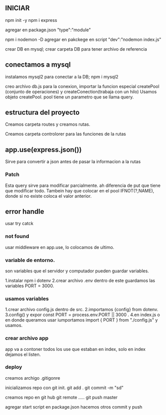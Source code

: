 ## INICIAR

npm init -y
npm i express

agregar en package.json "type":"module"

npm i nodemon -D
agregar en pakckege en script "dev":"nodemon index.js"

crear DB en mysql;
crear carpeta DB para tener archivo de referencia

## conectamos a mysql

instalamos mysql2 para conectar a la DB;
npm i mysql2

creo archivo db.js para la conexion, importar la funcion especial createPool (conjunto de operaciones) y createConection(trabaja con un hilo)
Usamos objeto createPool.
pool tiene un parametro que se llama query.

## estructura del proyecto

Creamos carpeta routes y creamos rutas.

Creamos carpeta controlorer para las funciones de la rutas

## app.use(express.json())

Sirve para convertir a json antes de pasar la informacion a la rutas

### Patch

Esta query sirve para modificar parcialmente. ah diferencia de put que tiene que modificar todo.
Tambein hay que colocar en el pool IFNOT(?,NAME), donde si no existe coloca el valor anterior.

## error handle

usar try catck

### not found

usar middleware en app.use, lo colocamos de ultimo.

### variable de entorno.

son variables que el servidor y computador pueden guardar variables.

1.instalar npm i dotenv
2.crear archivo .env dentro de este guardamos las variables PORT = 3000.

### usamos variables

1.crear archivo config.js dentro de src.
2.importamos {config} from dotenv.
3.config() y expor const PORT = process.env.PORT || 3000 .
4.en index.js o en donde queramos usar iumportamos import { PORT } from "./config.js" y usamos.

### crear archivo app

app va a contoner todos los use que estaban en index, solo en index dejamos el listen.

### deploy

creamos archigo .gitigonre

inicializamos repo con git init.
git add .
git commit -m "sd"

creamos repo en git hub
git remote .....
git push master

agregar start script en package.json
hacemos otros commit y push
